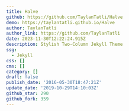 ```yaml
---
title: Halve
github: https://github.com/TaylanTatli/Halve
demo: https://taylantatli.github.io/Halve
author: TaylanTatli
author_link: https://github.com/TaylanTatli
date: 2023-11-30T12:22:24.915Z
description: Stylish Two-Column Jekyll Theme
ssg:
  - Jekyll
css: []
cms: []
category: []
draft: false
publish_date: '2016-05-30T18:47:21Z'
update_date: '2019-10-29T14:10:03Z'
github_star: 290
github_fork: 359
---
```

